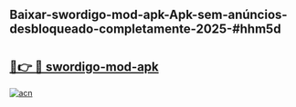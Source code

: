 ## Baixar-swordigo-mod-apk-Apk-sem-anúncios-desbloqueado-completamente-2025-#hhm5d

# <h2><a href="https://ainizakaria.my?title=swordigo-mod-apk&ref=22M">🔗👉 🔴 swordigo-mod-apk</a></h2>

[![acn](https://github.com/user-attachments/assets/0f9c940e-d8b0-45ae-aac7-cd30a18b3e1c)](https://ainizakaria.my?title=swordigo-mod-apk&ref=22M)

